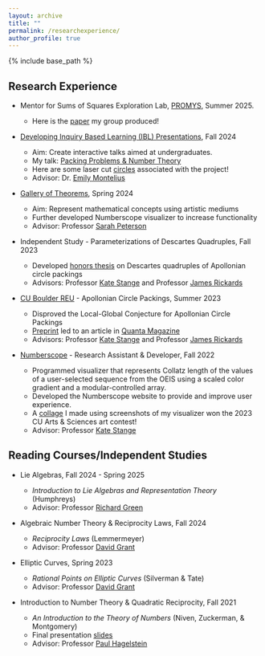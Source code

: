 ```yaml
---
layout: archive
title: ""
permalink: /researchexperience/
author_profile: true
---
```


{% include base_path %}

## Research Experience
* Mentor for Sums of Squares Exploration Lab, <a href="https://promys.org/">PROMYS</a>, Summer 2025.
  * Here is the [paper](/files/PROMYSsumsOfSquaresExpo.pdf) my group produced!  

* <a href="https://www.colorado.edu/math/creating-interactive-teaching-materials-early-undergraduate-mathematicians">Developing Inquiry Based Learning (IBL) Presentations</a>, Fall 2024
  * Aim: Create interactive talks aimed at undergraduates.
  * My talk: [Packing Problems & Number Theory](/files/PackingProblemsNumberTheory.pdf)
  * Here are some laser cut <a href="https://clydekertzer.com/files/circles.jpg">circles</a> associated with the project! 
  * Advisor: Dr. <a href="https://www.colorado.edu/math/emily-montelius">Emily Montelius</a> 

* <a href="https://www.colorado.edu/math/gallery-theorems">Gallery of Theorems</a>, Spring 2024
  * Aim: Represent mathematical concepts using artistic mediums
  * Further developed Numberscope visualizer to increase functionality
  * Advisor: Professor <a href="https://sites.google.com/view/sarahpetersen/home">Sarah Peterson</a>

* Independent Study - Parameterizations of Descartes Quadruples, Fall 2023
  * Developed [honors thesis](/files/HonorsThesis.pdf) on Descartes quadruples of Apollonian circle packings
  * Advisors: Professor <a href="https://math.katestange.net">Kate Stange</a> and Professor <a href="https://math.colorado.edu/~jari2770">James Rickards</a>

* <a href="https://www.colorado.edu/math/undergraduate-program/summer-reu/summer-research-past-projects#accordion-1039727886-1">CU Boulder REU</a> - Apollonian Circle Packings, Summer 2023
  * Disproved the Local-Global Conjecture for Apollonian Circle Packings
  * <a href="https://arxiv.org/abs/2307.02749">Preprint</a> led to an article in <a href="https://www.quantamagazine.org/two-students-unravel-a-widely-believed-math-conjecture-20230810/">Quanta Magazine</a>
  * Advisors: Professor <a href="https://math.katestange.net">Kate Stange</a> and Professor <a href="https://math.colorado.edu/~jari2770">James Rickards</a>
  
* <a href="https://numberscope.colorado.edu">Numberscope</a> - Research Assistant & Developer, Fall 2022
  * Programmed visualizer that represents Collatz length of the values of a user-selected sequence from the OEIS using a scaled color gradient and a modular-controlled array.
  * Developed the Numberscope website to provide and improve user experience.
  * A [collage](/files/CollatzHD.jpg) I made using screenshots of my visualizer won the 2023 CU Arts & Sciences art contest!
  * Advisor: Professor <a href="https://math.katestange.net">Kate Stange</a>

## Reading Courses/Independent Studies
* Lie Algebras, Fall 2024 - Spring 2025
  * _Introduction to Lie Algebras and Representation Theory_ (Humphreys)
  * Advisor: Professor <a href="https://www.colorado.edu/math/david-grant">Richard Green</a>

* Algebraic Number Theory & Reciprocity Laws, Fall 2024
  * _Reciprocity Laws_ (Lemmermeyer)
  * Advisor: Professor <a href="https://www.colorado.edu/math/david-grant">David Grant</a>

* Elliptic Curves, Spring 2023
  * _Rational Points on Elliptic Curves_ (Silverman & Tate)
  * Advisor: Professor <a href="https://www.colorado.edu/math/david-grant">David Grant</a>

* Introduction to Number Theory & Quadratic Reciprocity, Fall 2021
  * _An Introduction to the Theory of Numbers_ (Niven, Zuckerman, & Montgomery)
  * Final presentation [slides](/files/PresentationQuadraticReciprocity.pdf)
  * Advisor: Professor <a href="https://sites.baylor.edu/paul_hagelstein/">Paul Hagelstein</a>
